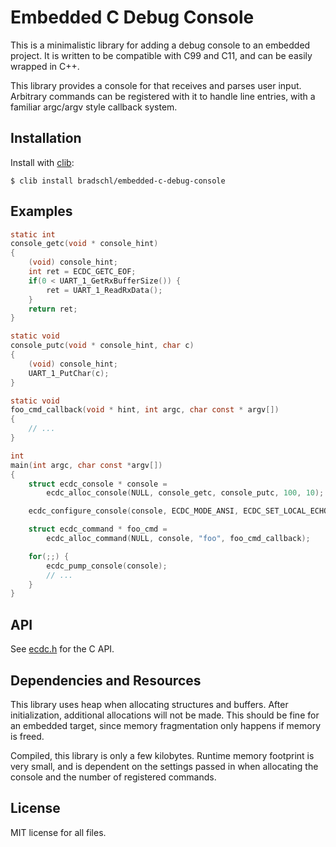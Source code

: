 # Embedded C Debug Console
This is a minimalistic library for adding a debug console to an embedded project. It is written to be compatible with C99 and C11, and can be easily wrapped in C++.

This library provides a console for that receives and parses user input. Arbitrary commands can be registered with it to handle line entries, with a familiar argc/argv style callback system.

## Installation
Install with [clib](https://github.com/clibs/clib):

```
$ clib install bradschl/embedded-c-debug-console
```

## Examples
```C
static int
console_getc(void * console_hint)
{
    (void) console_hint;
    int ret = ECDC_GETC_EOF;
    if(0 < UART_1_GetRxBufferSize()) {
        ret = UART_1_ReadRxData();
    }
    return ret;
}

static void
console_putc(void * console_hint, char c)
{
    (void) console_hint;
    UART_1_PutChar(c);
}

static void
foo_cmd_callback(void * hint, int argc, char const * argv[])
{
    // ...
}

int
main(int argc, char const *argv[])
{
    struct ecdc_console * console = 
        ecdc_alloc_console(NULL, console_getc, console_putc, 100, 10);

    ecdc_configure_console(console, ECDC_MODE_ANSI, ECDC_SET_LOCAL_ECHO);

    struct ecdc_command * foo_cmd = 
        ecdc_alloc_command(NULL, console, "foo", foo_cmd_callback);

    for(;;) {
        ecdc_pump_console(console);
        // ...
    }
}
```

## API
See [ecdc.h](src/ecdc/ecdc.h) for the C API.

## Dependencies and Resources
This library uses heap when allocating structures and buffers. After initialization, additional allocations will not be made. This should be fine for an embedded target, since memory fragmentation only happens if memory is freed.

Compiled, this library is only a few kilobytes. Runtime memory footprint is very small, and is dependent on the settings passed in when allocating the console and the number of registered commands.

## License
MIT license for all files.
